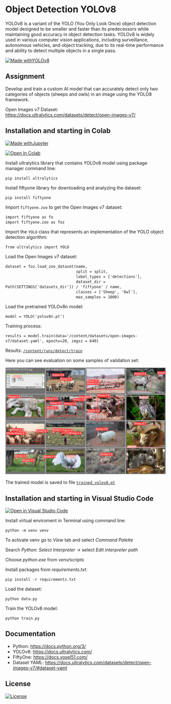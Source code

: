 # Object Detection YOLOv8

YOLOv8 is a variant of the YOLO (You Only Look Once) object detection model designed to be smaller and faster than its predecessors while maintaining good accuracy in object detection tasks. YOLOv8 is widely used in various computer vision applications, including surveillance, autonomous vehicles, and object tracking, due to its real-time performance and ability to detect multiple objects in a single pass.

[![Made withYOLOv8](https://img.shields.io/badge/Made%20with-YOLOv8-green)](https://docs.ultralytics.com/)

## Assignment

Develop and train a custom AI model that can accurately detect only two categories of objects (sheeps and owls) in an image using the YOLO8 framework.

Open Images v7 Dataset: https://docs.ultralytics.com/datasets/detect/open-images-v7/

## Installation and starting in Colab

[![Made withJupyter](https://img.shields.io/badge/Made%20with-Jupyter-orange?style=for-the-badge&logo=Jupyter)](https://jupyter.org/try)

[![Open In Colab](https://colab.research.google.com/assets/colab-badge.svg)](https://colab.research.google.com/drive/1RtPTmGTpYKN7KiABjWfEaLc4l4EeCRxt?usp=sharing)


Install ultralytics library that contains YOLOv8 model using package manager command line:

```
pip install ultralytics
```

Install fiftyone library for downloading and analyzing the dataset:
```
pip install fiftyone
```

Import `fiftyone.zoo` to get the Open Images v7 dataset:
```
import fiftyone as fo
import fiftyone.zoo as foz
```

Import the `YOLO` class that represents an implementation of the YOLO object detection algorithm:
```
from ultralytics import YOLO
```
Load the Open Images v7 dataset:
```
dataset = foz.load_zoo_dataset(name,
                               split = split,
                               label_types = ['detections'],
                               dataset_dir = Path(SETTINGS['datasets_dir']) / 'fiftyone' / name,
                               classes = ['Sheep', 'Owl'],
                               max_samples = 1000)
```
Load the pretrained YOLOv8n model:
```
model = YOLO('yolov8n.pt')
```

Training process:
```
results = model.train(data='/content/datasets/open-images-v7/dataset.yaml', epochs=20, imgsz = 640)
```

Results:
[`/content/runs/detect/train`](https://github.com/mmravak/object-detection-yolov8/tree/main/runs/detect/train)

Here you can see evaluation on some samples of validation set:

![Image](https://github.com/mmravak/object-detection-yolov8/blob/main/runs/detect/train/val_batch0_pred.jpg)

The trained model is saved to file [`trained_yolov8.pt`](https://github.com/mmravak/object-detection-yolov8/blob/main/trained_yolov8n.pt)

## Installation and starting in Visual Studio Code

[![Open in Visual Studio Code](https://img.shields.io/badge/Open%20in-VSCode-blue)](https://vscode.dev/github/mmravak/object-detection-yolov8)


Install virtual enviroment in Terminal using command line:
```
python -m venv venv
```
To activate venv go to _View_ tab and select _Command Palette_

Search _Python: Select Interpreter_ -> select _Edit interpreter path_

Choose _python.exe_ from _venv/scripts_

Install packages from _requirements.txt_:
```
pip install -r requirements.txt
```
Load the dataset:
```
python data.py
```
Train the YOLOv8 model:
```
python train.py
```

## Documentation

- Python: https://docs.python.org/3/
- YOLOv8: https://docs.ultralytics.com/
- FiftyOne: https://docs.voxel51.com/
- Dataset YAML: https://docs.ultralytics.com/datasets/detect/open-images-v7/#dataset-yaml

## License
[![License](https://img.shields.io/badge/License-Apache_2.0-blue.svg)](https://opensource.org/licenses/Apache-2.0)

